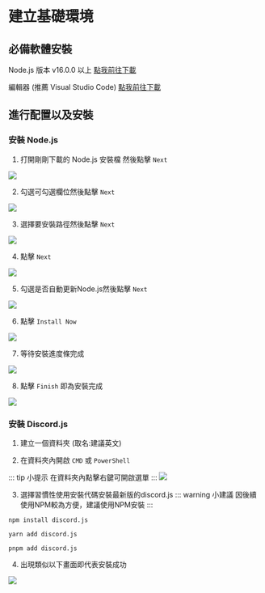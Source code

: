 # 建立基礎環境

## 必備軟體安裝

Node.js 版本 v16.0.0 以上 [點我前往下載](https://nodejs.org/zh-tw/download/)

編輯器 (推薦 Visual Studio Code) [點我前往下載](https://code.visualstudio.com/#alt-downloads)

## 進行配置以及安裝
### 安裝 Node.js

1. 打開剛剛下載的 Node.js 安裝檔 然後點擊 `Next`

<img src="/install/ijs-1.png" />

2. 勾選可勾選欄位然後點擊 `Next`

<img src="/install/ijs-2.png" />

3. 選擇要安裝路徑然後點擊 `Next`

<img src="/install/ijs-3.png" />

4. 點擊 `Next`

<img src="/install/ijs-4.png" />

5. 勾選是否自動更新Node.js然後點擊 `Next`

<img src="/install/ijs-5.png" />

6. 點擊 `Install Now`

<img src="/install/ijs-6.png" />

7. 等待安裝進度條完成

<img src="/install/ijs-7.png" />

8. 點擊 `Finish` 即為安裝完成

<img src="/install/ijs-8.png" />

### 安裝 Discord.js

1. 建立一個資料夾 (取名:建議英文)

2. 在資料夾內開啟 `CMD` 或 `PowerShell`

::: tip 小提示
在資料夾內點擊右鍵可開啟選單
:::
<img src="/install/ijs-9.png" />

3. 選擇習慣性使用安裝代碼安裝最新版的discord.js
::: warning 小建議
因後續使用NPM較為方便，建議使用NPM安裝
:::
<CodeGroup>
  <CodeGroupItem title="NPM" active>

```bash:no-line-numbers
npm install discord.js
```

  </CodeGroupItem>

  <CodeGroupItem title="YARN">

```bash:no-line-numbers
yarn add discord.js
```

  </CodeGroupItem>

  <CodeGroupItem title="PNPM">

```bash:no-line-numbers
pnpm add discord.js
```

  </CodeGroupItem>
</CodeGroup>

4. 出現類似以下畫面即代表安裝成功

<img src="/install/ijs-11.png" />
